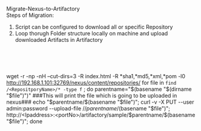 Migrate-Nexus-to-Artifactory <br>
Steps of Migration: <br>
1. Script can be configured to download all or specific Repository <br>
2. Loop thorugh Folder structure locally on machine and upload downloaded Artifacts in Artifactory<br>
<br>
<br>
<br>

wget -r -np -nH –cut-dirs=3 -R index.html -R *sha1,*md5,*xml,*pom  -l0 http://192.168.1.101:32769/nexus/content/repositories/
for file in `find /<RepositporyName>/* -type f` ; do
parentname="$(basename "$(dirname "$file")")"
###This will print the file which is going to be uploaded in nexus###
echo "$parentname/$(basename "$file")"; 
curl -v -X PUT --user admin:password  --upload-file <PATH>/<RepositoryName>/$parentname/$(basename "$file")";
http://<Ipaddress>:<portNo>/artifactory/sample/$parentname/$(basename "$file")"; 
done
